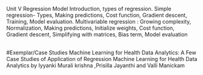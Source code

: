 Unit V Regression Model 
Introduction, types of regression. Simple regression- Types, Making predictions, Cost function,
Gradient descent, Training, Model evaluation.
Multivariable regression : Growing complexity, Normalization, Making predictions, Initialize weights,
Cost function, Gradient descent, Simplifying with matrices, Bias term, Model evaluation

<br>
#Exemplar/Case
Studies
Machine Learning for Health Data Analytics: A Few Case Studies of
Application of Regression Machine Learning for Health Data Analytics by
Iyyanki Murali krishna ,Prisilla Jayanthi and Valli Manickam
